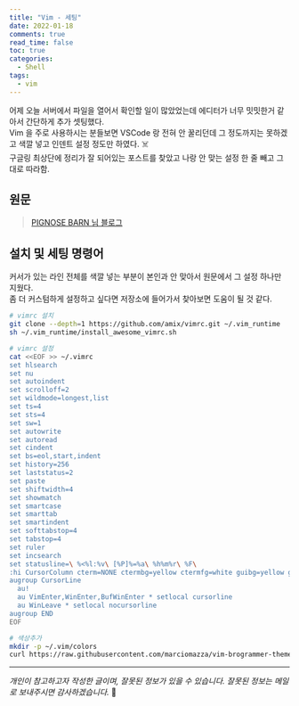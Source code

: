 ```yaml
---
title: "Vim - 세팅"
date: 2022-01-18
comments: true
read_time: false
toc: true
categories:
  - Shell
tags:
  - vim
---
```


어제 오늘 서버에서 파일을 열어서 확인할 일이 많았었는데 에디터가 너무 밋밋한거 같아서 간단하게 추가 셋팅했다.  
Vim 을 주로 사용하시는 분들보면 VSCode 랑 전혀 안 꿀리던데 그 정도까지는 못하겠고 색깔 넣고 인덴트 설정 정도만 하였다. ☠️  
구글링 최상단에 정리가 잘 되어있는 포스트를 찾았고 나랑 안 맞는 설정 한 줄 빼고 그대로 따라함.

## 원문

> [PIGNOSE BARN 님 블로그](https://blog.pigno.se/post/184576332493/%EC%99%84%EB%B2%BD%ED%95%9C-mac-%EC%9E%91%EC%97%85%ED%99%98%EA%B2%BD-%EC%84%B8%ED%8C%85%ED%95%98%EA%B8%B0-vim-zsh-iterm)

## 설치 및 세팅 명령어

커서가 있는 라인 전체를 색깔 넣는 부분이 본인과 안 맞아서 원문에서 그 설정 하나만 지웠다.  
좀 더 커스텀하게 설정하고 싶다면 저장소에 들어가서 찾아보면 도움이 될 것 같다.

```sh
# vimrc 설치
git clone --depth=1 https://github.com/amix/vimrc.git ~/.vim_runtime
sh ~/.vim_runtime/install_awesome_vimrc.sh

# vimrc 설정
cat <<EOF >> ~/.vimrc
set hlsearch
set nu
set autoindent
set scrolloff=2
set wildmode=longest,list
set ts=4
set sts=4
set sw=1
set autowrite
set autoread
set cindent
set bs=eol,start,indent
set history=256
set laststatus=2
set paste
set shiftwidth=4
set showmatch
set smartcase
set smarttab
set smartindent
set softtabstop=4
set tabstop=4
set ruler
set incsearch
set statusline=\ %<%l:%v\ [%P]%=%a\ %h%m%r\ %F\
:hi CursorColumn cterm=NONE ctermbg=yellow ctermfg=white guibg=yellow guifg=white
augroup CursorLine
  au!
  au VimEnter,WinEnter,BufWinEnter * setlocal cursorline
  au WinLeave * setlocal nocursorline
augroup END
EOF

# 색상추가
mkdir -p ~/.vim/colors
curl https://raw.githubusercontent.com/marciomazza/vim-brogrammer-theme/master/colors/brogrammer.vim > ~/.vim/colors/brogrammer.vim
```

<hr/>

_개인이 참고하고자 작성한 글이며, 잘못된 정보가 있을 수 있습니다. 잘못된 정보는 메일로 보내주시면 감사하겠습니다._ 🙏
